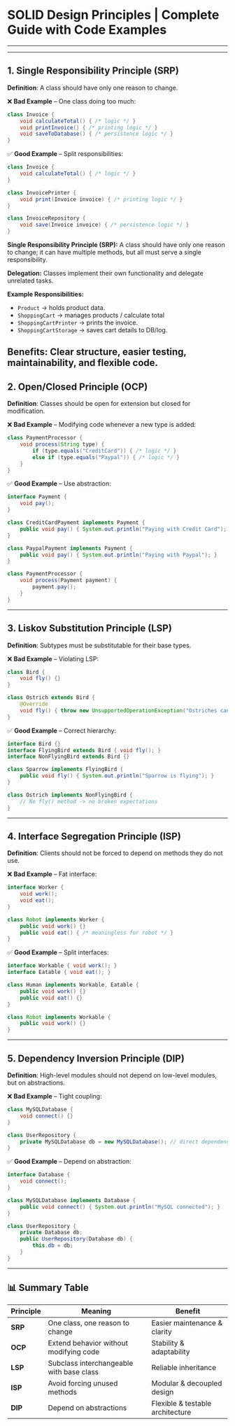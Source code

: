 # SOLID Design Principles | Complete Guide with Code Examples


---

---

## 1. Single Responsibility Principle (SRP)

**Definition**: A class should have only one reason to change.

❌ **Bad Example** – One class doing too much:
```java
class Invoice {
    void calculateTotal() { /* logic */ }
    void printInvoice() { /* printing logic */ }
    void saveToDatabase() { /* persistence logic */ }
}
```

✅ **Good Example** – Split responsibilities:
```java
class Invoice {
    void calculateTotal() { /* logic */ }
}

class InvoicePrinter {
    void print(Invoice invoice) { /* printing logic */ }
}

class InvoiceRepository {
    void save(Invoice invoice) { /* persistence logic */ }
}
```

**Single Responsibility Principle (SRP):** A class should have only one reason to change; it can have multiple methods, but all must serve a single responsibility.

**Delegation:** Classes implement their own functionality and delegate unrelated tasks.

**Example Responsibilities:**
- `Product` → holds product data.
- `ShoppingCart` → manages products / calculate total 
- `ShoppingCartPrinter` → prints the invoice.
- `ShoppingCartStorage` → saves cart details to DB/log.

**Benefits:** Clear structure, easier testing, maintainability, and flexible code.
---

## 2. Open/Closed Principle (OCP)

**Definition**: Classes should be open for extension but closed for modification.

❌ **Bad Example** – Modifying code whenever a new type is added:
```java
class PaymentProcessor {
    void process(String type) {
        if (type.equals("CreditCard")) { /* logic */ }
        else if (type.equals("Paypal")) { /* logic */ }
    }
}
```

✅ **Good Example** – Use abstraction:
```java
interface Payment {
    void pay();
}

class CreditCardPayment implements Payment {
    public void pay() { System.out.println("Paying with Credit Card"); }
}

class PaypalPayment implements Payment {
    public void pay() { System.out.println("Paying with Paypal"); }
}

class PaymentProcessor {
    void process(Payment payment) {
        payment.pay();
    }
}
```

---

## 3. Liskov Substitution Principle (LSP)

**Definition**: Subtypes must be substitutable for their base types.

❌ **Bad Example** – Violating LSP:
```java
class Bird {
    void fly() {}
}

class Ostrich extends Bird {
    @Override
    void fly() { throw new UnsupportedOperationException("Ostriches can't fly!"); }
}
```

✅ **Good Example** – Correct hierarchy:
```java
interface Bird {}
interface FlyingBird extends Bird { void fly(); }
interface NonFlyingBird extends Bird {}

class Sparrow implements FlyingBird {
    public void fly() { System.out.println("Sparrow is flying"); }
}

class Ostrich implements NonFlyingBird {
    // No fly() method -> no broken expectations
}
```

---

## 4. Interface Segregation Principle (ISP)

**Definition**: Clients should not be forced to depend on methods they do not use.

❌ **Bad Example** – Fat interface:
```java
interface Worker {
    void work();
    void eat();
}

class Robot implements Worker {
    public void work() {}
    public void eat() { /* meaningless for robot */ }
}
```

✅ **Good Example** – Split interfaces:
```java
interface Workable { void work(); }
interface Eatable { void eat(); }

class Human implements Workable, Eatable {
    public void work() {}
    public void eat() {}
}

class Robot implements Workable {
    public void work() {}
}
```

---

## 5. Dependency Inversion Principle (DIP)

**Definition**: High-level modules should not depend on low-level modules, but on abstractions.

❌ **Bad Example** – Tight coupling:
```java
class MySQLDatabase {
    void connect() {}
}

class UserRepository {
    private MySQLDatabase db = new MySQLDatabase(); // direct dependency
}
```

✅ **Good Example** – Depend on abstraction:
```java
interface Database {
    void connect();
}

class MySQLDatabase implements Database {
    public void connect() { System.out.println("MySQL connected"); }
}

class UserRepository {
    private Database db;
    public UserRepository(Database db) {
        this.db = db;
    }
}
```

---

## 📊 Summary Table

| Principle | Meaning | Benefit |
|-----------|---------|---------|
| **SRP** | One class, one reason to change | Easier maintenance & clarity |
| **OCP** | Extend behavior without modifying code | Stability & adaptability |
| **LSP** | Subclass interchangeable with base class | Reliable inheritance |
| **ISP** | Avoid forcing unused methods | Modular & decoupled design |
| **DIP** | Depend on abstractions | Flexible & testable architecture |